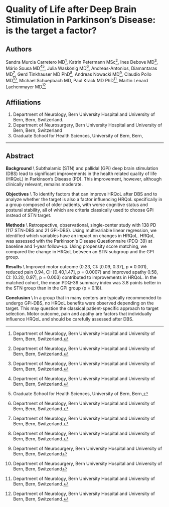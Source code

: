 # Quality of Life after Deep Brain Stimulation in Parkinson’s Disease: is the target a factor?

## Authors
Sandra Murcia Carretero MD[^1], Katrin Petermann MSc[^1], Ines Debove MD[^1], Mário Sousa MD[^1][^3], Julia Waskönig MD[^1], Andreas-Antonios, Diamantaras MD[^1], Gerd Tinkhauser MD PhD[^1], Andreas Nowacki MD[^2], Claudio Pollo MD[^2], Michael Schuepbach MD, Paul Krack MD PhD[^1], Martin Lenard Lachenmayer MD[^1]

## Affiliations

1. Department of Neurology, Bern University Hospital and University of Bern, Bern, Switzerland.
2. Department of Neurosurgery, Bern University Hospital and University of Bern, Bern, Switzerland
3. Graduate School for Health Sciences, University of Bern, Bern,

---

## Abstract

**Background** \ Subthalamic (STN) and pallidal (GPi) deep brain stimulation (DBS) lead to significant improvements in the health related quality of life (HRQoL) in Parkinson’s Disease (PD). This improvement, however, although clinically relevant, remains moderate.

**Objectives** \ To identify factors that can improve HRQoL after DBS and to analyze whether the target is also a factor influencing HRQoL specifically in a group composed of older patients, with worse cognitive status and postural stability, all of which are criteria classically used to choose GPi instead of STN target.

**Methods** \ Retrospective, observational, single-center study with 138 PD (117 STN-DBS and 21 GPi-DBS). Using multivariable linear regression, we identified which variables have an impact on changes in HRQoL. HRQoL was assessed with the Parkinson's Disease Questionnaire (PDQ-39) at baseline and 1-year follow-up. Using propensity score matching, we compared the change in HRQoL between an STN subgroup and the GPI group.

**Results** \ Improved motor outcome (0.23, CI: [0.09, 0.37], p = 0.001), reduced pain 0.94, CI: [0.40,1.47], p = 0.0007) and improved apathy 0.58, CI: [0.20, 0.97], p = 0.003) contributed to improvements in HRQoL. In the matched cohort, the mean PDQ-39 summary index was 3.8 points better in the STN group than in the GPi group (p = 0.18).

**Conclusion** \ In a group that in many centers are typically recommended to undergo GPi-DBS, no HRQoL benefits were observed depending on the target. This may question the classical patient-specific approach to target selection. Motor outcome, pain and apathy are factors that individually influence HRQoL and should be carefully assessed after DBS.

[^1]: Department of Neurology, Bern University Hospital and University of Bern, Bern, Switzerland.
[^2]: Department of Neurosurgery, Bern University Hospital and University of Bern, Bern, Switzerland
[^3]: Graduate School for Health Sciences, University of Bern, Bern,